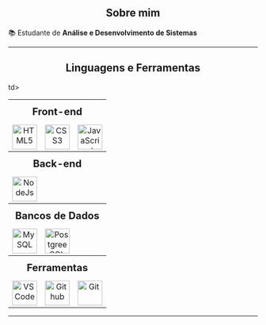 <div align="center">

  ## Sobre mim
  
</div>

📚 Estudante de **Análise e Desenvolvimento de Sistemas**


----


<div align="center">

  ## Linguagens e Ferramentas  
  
</div>


<table align="center" width="100%" style="max-width: 950px; text-align: center;">

  <!-- 🌐 Web Development -->
  <tr>
    <th colspan="6" style="padding: 12px; font-size: 20px;">Front-end</th>
  </tr>
  <tr>
    <td><img src="https://cdn.jsdelivr.net/gh/tandpfun/skill-icons/icons/HTML.svg" height="50" title="HTML5" /></td> 
    <td><img src="https://cdn.jsdelivr.net/gh/tandpfun/skill-icons/icons/CSS.svg" height="50" title="CSS3" /></td>
    <td><img src="https://cdn.jsdelivr.net/gh/tandpfun/skill-icons/icons/JavaScript.svg" height="50" title="JavaScript"/></td>
  </tr>

   <tr>
    <th colspan="6" style="padding: 12px; font-size: 20px;">Back-end</th>
  </tr>
  <tr>
    <td><img src="https://cdn.jsdelivr.net/gh/tandpfun/skill-icons@master/icons/NodeJS-Dark.svg" height="50" title="NodeJs"/></td>
    <td></td>
    <td></td>
  </tr>

  <!-- 🗄️ Databases -->
  <tr>
    <th colspan="6" style="padding: 12px; font-size: 20px;">Bancos de Dados</th>
  </tr>
  <tr>
    <td><img src="https://cdn.jsdelivr.net/gh/tandpfun/skill-icons@master/icons/MySQL-Light.svg" height="50" title="MySQL"/></td>
    <td><img src="https://cdn.jsdelivr.net/gh/tandpfun/skill-icons@master/icons/PostgreSQL-Light.svg" height="50" title="PostgreeSQL"/></td>
    <td></td>
  </tr>

<!-- 🛠️ Tools -->
  <tr>
    <th colspan="6" style="padding: 12px; font-size: 20px;">Ferramentas</th>
  </tr>
  <tr>
    <td><img src="https://cdn.jsdelivr.net/gh/tandpfun/skill-icons@master/icons/VSCode-Dark.svg" height="50" title="VSCode"/></td>td>
    <td><img src="https://cdn.jsdelivr.net/gh/tandpfun/skill-icons@master/icons/Github-Dark.svg" height="50" title="Github"/></td>
    <td><img src="https://cdn.jsdelivr.net/gh/tandpfun/skill-icons@master/icons/Git.svg" height="50" title="Git"/></td>
  </tr>

</table>

---

<div align="center">

